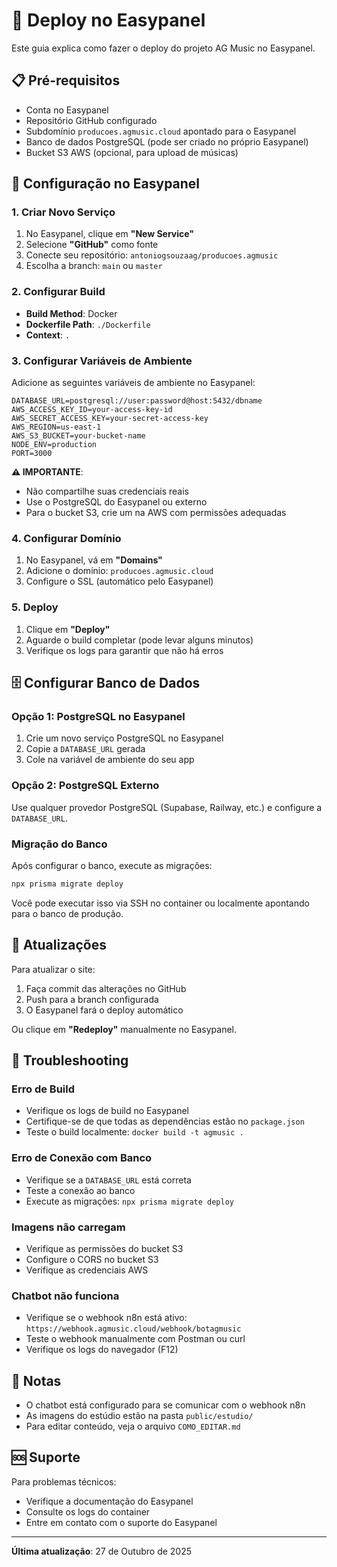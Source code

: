 # 🚀 Deploy no Easypanel

Este guia explica como fazer o deploy do projeto AG Music no Easypanel.

## 📋 Pré-requisitos

- Conta no Easypanel
- Repositório GitHub configurado
- Subdomínio `producoes.agmusic.cloud` apontado para o Easypanel
- Banco de dados PostgreSQL (pode ser criado no próprio Easypanel)
- Bucket S3 AWS (opcional, para upload de músicas)

## 🔧 Configuração no Easypanel

### 1. Criar Novo Serviço

1. No Easypanel, clique em **"New Service"**
2. Selecione **"GitHub"** como fonte
3. Conecte seu repositório: `antoniogsouzaag/producoes.agmusic`
4. Escolha a branch: `main` ou `master`

### 2. Configurar Build

- **Build Method**: Docker
- **Dockerfile Path**: `./Dockerfile`
- **Context**: `.`

### 3. Configurar Variáveis de Ambiente

Adicione as seguintes variáveis de ambiente no Easypanel:

```
DATABASE_URL=postgresql://user:password@host:5432/dbname
AWS_ACCESS_KEY_ID=your-access-key-id
AWS_SECRET_ACCESS_KEY=your-secret-access-key
AWS_REGION=us-east-1
AWS_S3_BUCKET=your-bucket-name
NODE_ENV=production
PORT=3000
```

**⚠️ IMPORTANTE**: 
- Não compartilhe suas credenciais reais
- Use o PostgreSQL do Easypanel ou externo
- Para o bucket S3, crie um na AWS com permissões adequadas

### 4. Configurar Domínio

1. No Easypanel, vá em **"Domains"**
2. Adicione o domínio: `producoes.agmusic.cloud`
3. Configure o SSL (automático pelo Easypanel)

### 5. Deploy

1. Clique em **"Deploy"**
2. Aguarde o build completar (pode levar alguns minutos)
3. Verifique os logs para garantir que não há erros

## 🗄️ Configurar Banco de Dados

### Opção 1: PostgreSQL no Easypanel

1. Crie um novo serviço PostgreSQL no Easypanel
2. Copie a `DATABASE_URL` gerada
3. Cole na variável de ambiente do seu app

### Opção 2: PostgreSQL Externo

Use qualquer provedor PostgreSQL (Supabase, Railway, etc.) e configure a `DATABASE_URL`.

### Migração do Banco

Após configurar o banco, execute as migrações:

```bash
npx prisma migrate deploy
```

Você pode executar isso via SSH no container ou localmente apontando para o banco de produção.

## 🔄 Atualizações

Para atualizar o site:

1. Faça commit das alterações no GitHub
2. Push para a branch configurada
3. O Easypanel fará o deploy automático

Ou clique em **"Redeploy"** manualmente no Easypanel.

## 🐛 Troubleshooting

### Erro de Build

- Verifique os logs de build no Easypanel
- Certifique-se de que todas as dependências estão no `package.json`
- Teste o build localmente: `docker build -t agmusic .`

### Erro de Conexão com Banco

- Verifique se a `DATABASE_URL` está correta
- Teste a conexão ao banco
- Execute as migrações: `npx prisma migrate deploy`

### Imagens não carregam

- Verifique as permissões do bucket S3
- Configure o CORS no bucket S3
- Verifique as credenciais AWS

### Chatbot não funciona

- Verifique se o webhook n8n está ativo: `https://webhook.agmusic.cloud/webhook/botagmusic`
- Teste o webhook manualmente com Postman ou curl
- Verifique os logs do navegador (F12)

## 📝 Notas

- O chatbot está configurado para se comunicar com o webhook n8n
- As imagens do estúdio estão na pasta `public/estudio/`
- Para editar conteúdo, veja o arquivo `COMO_EDITAR.md`

## 🆘 Suporte

Para problemas técnicos:
- Verifique a documentação do Easypanel
- Consulte os logs do container
- Entre em contato com o suporte do Easypanel

---

**Última atualização**: 27 de Outubro de 2025
